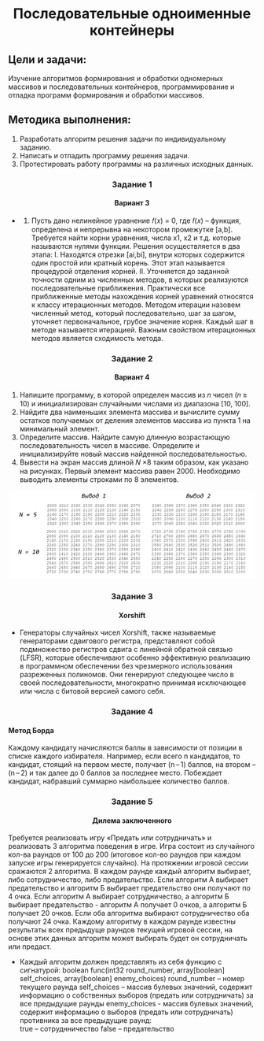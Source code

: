 <div align="center">

# Последовательные одноименные контейнеры

</div>

## Цели и задачи:
 Изучение алгоритмов формирования и обработки одномерных массивов и последовательных контейнеров, программирование и отладка программ формирования и обработки массивов.

## Методика выполнения:
1. Разработать алгоритм решения задачи по индивидуальному заданию.
2. Написать и отладить программу решения задачи.
3. Протестировать работу программы на различных исходных данных.

<div align="center">

### Задание 1
#### Вариант 3

</div>

* 1. Пусть дано нелинейное уравнение 𝑓(𝑥) = 0, где 𝑓(𝑥) – функция, определена и непрерывна на некотором промежутке [a,b]. Требуется найти корни уравнения, числа х1, х2 и т.д. которые называются нулями функции. Решения осуществляется в два этапа: 
I. Находятся отрезки [ai,bi], внутри которых содержится один простой или кратный корень. Этот этап называется процедурой отделения корней. 
II. Уточняется до заданной точности одним из численных методов, в которых реализуются последовательные приближения. 
Практически все приближенные методы нахождения корней уравнений относятся к классу итерационных методов. 
Методом итерации назовем численный метод, который последовательно, шаг за шагом, уточняет первоначальное, грубое значение корня. Каждый шаг в методе называется итерацией. Важным свойством итерационных методов является сходимость метода. 

<div align="center">

### Задание 2

#### Вариант 4

</div>

1. Напишите программу, в которой определен массив из 𝑛 чисел (𝑛 ≥ 10) и инициализирован случайными числами из диапазона [10, 100]. 
2. Найдите два наименьших элемента массива и вычислите сумму остатков получаемых от деления элементов массива из пункта 1 на минимальный элемент. 
3. Определите массив. Найдите самую длинную возрастающую последовательность чисел в массиве. Определите и инициализируйте новый массив найденной последовательностью.  
4. Вывести на экран массив длиной 𝑁 ×8 таким образом, как указано на рисунках. Первый элемент массива равен 2000. Необходимо выводить элементы строками по 8 элементов. 

<div aligh="center">

![Пример вывода данных](img/image.png)

</div>

<div align="center">

### Задание 3
#### Xorshift 

</div>

* Генераторы случайных чисел Xorshift, также называемые генераторами сдвигового регистра, представляют собой подмножество регистров сдвига с линейной обратной связью (LFSR), которые обеспечивают особенно эффективную реализацию в программном обеспечении без чрезмерного использования разреженных полиномов. Они генерируют следующее число в своей последовательности, многократно принимая исключающее или числа с битовой версией самого себя. 

<div align="center">

### Задание 4

</div>

#### Метод Борда 

Каждому кандидату начисляются баллы в зависимости от позиции в списке каждого избирателя. Например, если всего n кандидатов, то кандидат, стоящий на первом месте, получает (n – 1) баллов, на втором – (n – 2) и так далее до 0 баллов за последнее место. Побеждает кандидат, набравший суммарно наибольшее количество баллов. 

<div align="center">

### Задание 5

#### Дилема заключенного

</div>

Требуется реализовать игру «Предать или сотрудничать» и реализовать 3 алгоритма поведения в игре. Игра состоит из случайного кол-ва раундов от 100 до 200 (итоговое кол-во раундов при каждом запуске игры генерируется случайно). На протяжении игровой сессии сражаются 2 алгоритма. В каждом раунде каждый алгоритм выбирает, либо сотрудничество, либо предательство. Если алгоритм А выбирает предательство и алгоритм Б выбирает предательство они получают по 4 очка. Если алгоритм А выбирает сотрудничество, а алгоритм Б выбирает предательство - алгоритм А получает 0 очков, а алгоритм Б получает 20 очков. Если оба алгоритма выбирают сотрудничество оба получают 24 очка. Каждому алгоритму в каждом раунде известны результаты всех предыдуще раундов текущей игровой сессии, на основе этих данных алгоритм может выбирать будет он сотрудничать или предаст. 

* Каждый алгоритм должен представлять из себя функцию с сигнатурой: boolean func(int32 round_number, array[boolean] self_choices, array[boolean] enemy_choices) round_number – номер текущего раунда self_choices – массив булевых значений, содержит информацию о собственных выборов (предать или сотрудничать) за все предыдущие раунды enemy_choices - массив булевых значений, содержит информацию о выборов (предать или сотрудничать) противника за все предыдущие раунд:  
true – сотруднничество 
false – предательство 